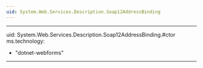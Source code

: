 ```yaml
---
uid: System.Web.Services.Description.Soap12AddressBinding
---
```


---
uid: System.Web.Services.Description.Soap12AddressBinding.#ctor
ms.technology: 
  - "dotnet-webforms"
---
